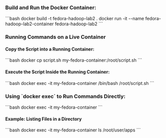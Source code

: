 ### Build and Run the Docker Container:

\`\`\`bash
docker build -t fedora-hadoop-lab2 .
docker run -it --name fedora-hadoop-lab2-container fedora-hadoop-lab2
\`\`\`

### Running Commands on a Live Container

#### Copy the Script into a Running Container:

\`\`\`bash
docker cp script.sh my-fedora-container:/root/script.sh
\`\`\`

#### Execute the Script Inside the Running Container:

\`\`\`bash
docker exec -it my-fedora-container /bin/bash /root/script.sh
\`\`\`

### Using \`docker exec\` to Run Commands Directly:

\`\`\`bash
docker exec -it my-fedora-container <command>
\`\`\`

#### Example: Listing Files in a Directory

\`\`\`bash
docker exec -it my-fedora-container ls /root/user/apps
\`\`\`
